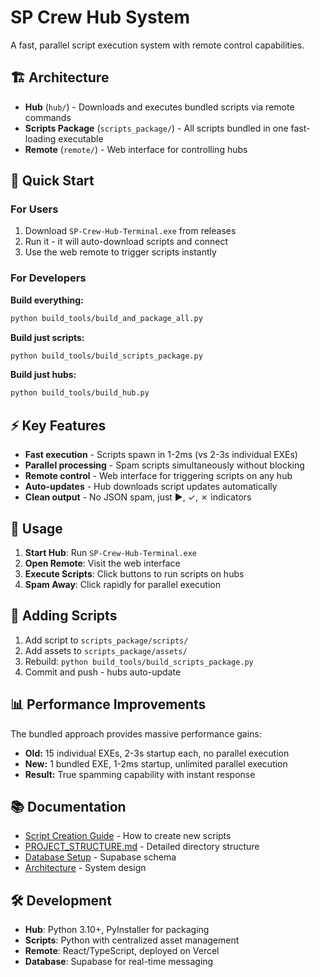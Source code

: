 # SP Crew Hub System

A fast, parallel script execution system with remote control capabilities.

## 🏗️ Architecture

- **Hub** (`hub/`) - Downloads and executes bundled scripts via remote commands
- **Scripts Package** (`scripts_package/`) - All scripts bundled in one fast-loading executable  
- **Remote** (`remote/`) - Web interface for controlling hubs

## 🚀 Quick Start

### For Users
1. Download `SP-Crew-Hub-Terminal.exe` from releases
2. Run it - it will auto-download scripts and connect
3. Use the web remote to trigger scripts instantly

### For Developers

**Build everything:**
```bash
python build_tools/build_and_package_all.py
```

**Build just scripts:**
```bash
python build_tools/build_scripts_package.py
```

**Build just hubs:**
```bash
python build_tools/build_hub.py
```

## ⚡ Key Features

- **Fast execution** - Scripts spawn in 1-2ms (vs 2-3s individual EXEs)
- **Parallel processing** - Spam scripts simultaneously without blocking
- **Remote control** - Web interface for triggering scripts on any hub
- **Auto-updates** - Hub downloads script updates automatically
- **Clean output** - No JSON spam, just ►, ✓, ✗ indicators

## 📱 Usage

1. **Start Hub**: Run `SP-Crew-Hub-Terminal.exe`
2. **Open Remote**: Visit the web interface
3. **Execute Scripts**: Click buttons to run scripts on hubs
4. **Spam Away**: Click rapidly for parallel execution

## 🔧 Adding Scripts

1. Add script to `scripts_package/scripts/`
2. Add assets to `scripts_package/assets/`
3. Rebuild: `python build_tools/build_scripts_package.py`
4. Commit and push - hubs auto-update

## 📊 Performance Improvements

The bundled approach provides massive performance gains:

- **Old:** 15 individual EXEs, 2-3s startup each, no parallel execution
- **New:** 1 bundled EXE, 1-2ms startup, unlimited parallel execution
- **Result:** True spamming capability with instant response

## 📚 Documentation

- [Script Creation Guide](docs/SCRIPT_CREATION_GUIDE.md) - How to create new scripts
- [PROJECT_STRUCTURE.md](PROJECT_STRUCTURE.md) - Detailed directory structure  
- [Database Setup](docs/database-setup.sql) - Supabase schema
- [Architecture](docs/remote_hub_architecture.md) - System design

## 🛠️ Development

- **Hub**: Python 3.10+, PyInstaller for packaging
- **Scripts**: Python with centralized asset management
- **Remote**: React/TypeScript, deployed on Vercel
- **Database**: Supabase for real-time messaging